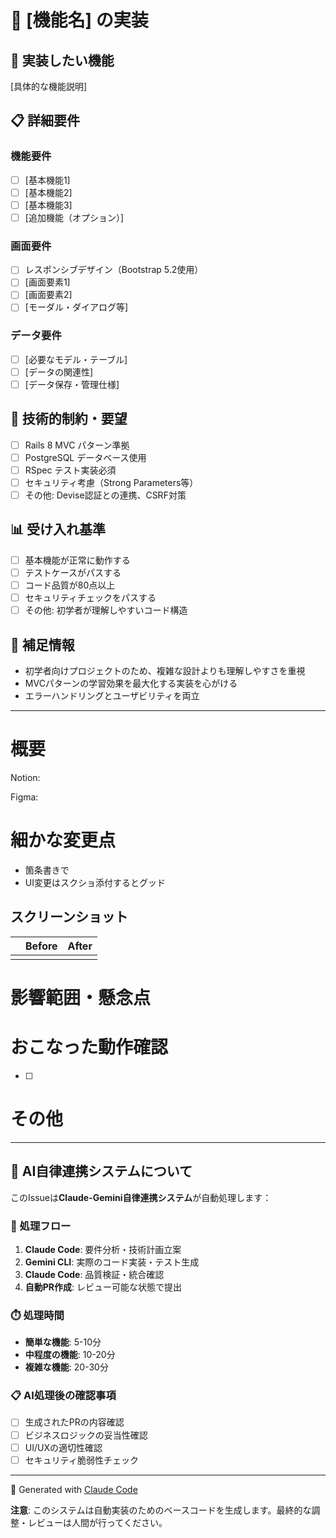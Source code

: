 # 🚀 [機能名] の実装

## 🎯 実装したい機能
[具体的な機能説明]

## 📋 詳細要件

### 機能要件
- [ ] [基本機能1]
- [ ] [基本機能2]
- [ ] [基本機能3]
- [ ] [追加機能（オプション）]

### 画面要件  
- [ ] レスポンシブデザイン（Bootstrap 5.2使用）
- [ ] [画面要素1]
- [ ] [画面要素2]
- [ ] [モーダル・ダイアログ等]

### データ要件
- [ ] [必要なモデル・テーブル]
- [ ] [データの関連性]
- [ ] [データ保存・管理仕様]

## 🔧 技術的制約・要望

- [ ] Rails 8 MVC パターン準拠
- [ ] PostgreSQL データベース使用
- [ ] RSpec テスト実装必須
- [ ] セキュリティ考慮（Strong Parameters等）
- [ ] その他: Devise認証との連携、CSRF対策

## 📊 受け入れ基準

- [ ] 基本機能が正常に動作する
- [ ] テストケースがパスする
- [ ] コード品質が80点以上
- [ ] セキュリティチェックをパスする
- [ ] その他: 初学者が理解しやすいコード構造

## 💭 補足情報
- 初学者向けプロジェクトのため、複雑な設計よりも理解しやすさを重視
- MVCパターンの学習効果を最大化する実装を心がける
- エラーハンドリングとユーザビリティを両立

---

# 概要

<!-- タスクのURL。なければ次の行を削除してください -->
Notion: 

<!-- デザインのURL。なければ次の行を削除してください -->
Figma: 

<!-- レビュアーが理解できるよう、このプルリクの概要と共に、どうしておこなったかの背景が以下に書かれているとグッド -->

# 細かな変更点

<!-- コード自体の変更についてサマリを記載する。レビュアーが「なんで概要に書かれていないこれが変更されたんだろう？」と思わないように説明するのがポイントです -->

- 箇条書きで
- UI変更はスクショ添付するとグッド

## スクリーンショット

<!-- Command + Shift + Control + 4 でスクリーンショットして Command + V でここに貼り付けるのが楽。以下のテーブルは必要に応じて使ってください -->

|       | Before | After |
| :---: | :----: | :---: |
|  |  |  |

# 影響範囲・懸念点

<!-- レビュアーに見てほしい点、影響しそうな機能 -->

# おこなった動作確認

<!-- おこなった動作確認を箇条書きで。大きなUI変更は iOS Safari / Android Chrome での確認もすること -->
* [ ] 

# その他

<!-- レビュアーへのメッセージや一言などあれば -->

---

## 🤖 AI自律連携システムについて

このIssueは**Claude-Gemini自律連携システム**が自動処理します：

### 🔄 処理フロー
1. **Claude Code**: 要件分析・技術計画立案
2. **Gemini CLI**: 実際のコード実装・テスト生成  
3. **Claude Code**: 品質検証・統合確認
4. **自動PR作成**: レビュー可能な状態で提出

### ⏱️ 処理時間
- **簡単な機能**: 5-10分
- **中程度の機能**: 10-20分  
- **複雑な機能**: 20-30分

### 📋 AI処理後の確認事項
- [ ] 生成されたPRの内容確認
- [ ] ビジネスロジックの妥当性確認
- [ ] UI/UXの適切性確認
- [ ] セキュリティ脆弱性チェック

---

🤖 Generated with [Claude Code](https://claude.ai/code)

**注意**: このシステムは自動実装のためのベースコードを生成します。最終的な調整・レビューは人間が行ってください。